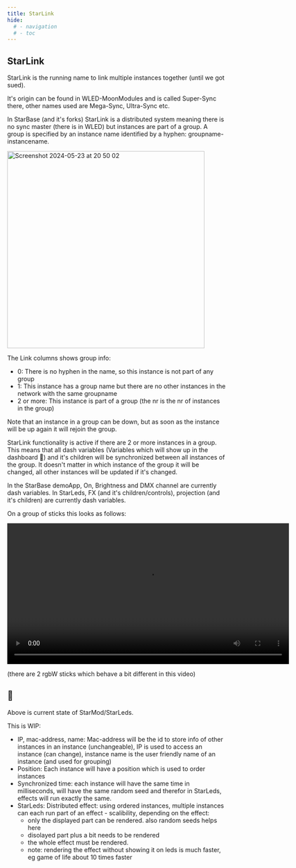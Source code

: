 ```yaml
---
title: StarLink
hide:
  # - navigation
  # - toc
---
```


## StarLink

StarLink is the running name to link multiple instances together (until we got sued).

It's origin can be found in WLED-MoonModules and is called Super-Sync there, other names used are Mega-Sync, Ultra-Sync etc.

In StarBase (and it's forks) StarLink is a distributed system meaning there is no sync master (there is in WLED) but instances are part of a group. A group is specified by an instance name identified by a hyphen: groupname-instancename.

<img width="455" alt="Screenshot 2024-05-23 at 20 50 02" src="https://github.com/ewowi/StarDocs/assets/138451817/e3dbd019-6193-4081-aad1-63f178d396ac">

The Link columns shows group info:

* 0: There is no hyphen in the name, so this instance is not part of any group
* 1: This instance has a group name but there are no other instances in the network with the same groupname
* 2 or more: This instance is part of a group (the nr is the nr of instances in the group)

Note that an instance in a group can be down, but as soon as the instance will be up again it will rejoin the group.

StarLink functionality is active if there are 2 or more instances in a group. This means that all dash variables (Variables which will show up in the dashboard 🚧) and it's children will be synchronized between all instances of the group. It doesn't matter in which instance of the group it will be changed, all other instances will be updated if it's changed.

In the StarBase demoApp, On, Brightness and DMX channel are currently dash variables. In StarLeds, FX (and it's children/controls), projection (and it's children) are currently dash variables.

On a group of sticks this looks as follows:

<video width="650" autoplay><source src="https://github.com/ewowi/StarDocs/assets/138451817/36d8a25d-c3cb-40d1-953a-330e06db9983" type="video/mp4"></video>

(there are 2 rgbW sticks which behave a bit different in this video)

## 🚧

Above is current state of StarMod/StarLeds.

This is WIP:

* IP, mac-address, name: Mac-address will be the id to store info of other instances in an instance (unchangeable), IP is used to access an instance (can change), instance name is the user friendly name of an instance (and used for grouping)
* Position: Each instance will have a position which is used to order instances
* Synchronized time: each instance will have the same time in milliseconds, will have the same random seed and therefor in StarLeds, effects will run exactly the same.
* StarLeds: Distributed effect: using ordered instances, multiple instances can each run part of an effect - scalibility, depending on the effect:
    * only the displayed part can be rendered. also random seeds helps here
    * disolayed part plus a bit needs to be rendered
    * the whole effect must be rendered.
    * note: rendering the effect without showing it on leds is much faster, eg game of life about 10 times faster
